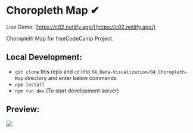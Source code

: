 # Choropleth Map ✔

Live Demo: [https://c02.netlify.app/](https://c02.netlify.app/)

Choropleth Map for freeCodeCamp Project.

## Local Development:

- `git clone` this repo and `cd` into `04_Data-Visualization/04_Choropleth-Map` directory and enter below commands
- `npm install`
- `npm run dev` (To start development server)

## Preview:

![](https://raw.githubusercontent.com/arslanastral/freeCodeCamp-Projects/main/04_Data-Visualization/04_Choropleth-Map/choropleth-preview.png)
